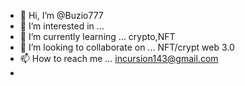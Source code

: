 - 👋 Hi, I’m @Buzio777
- 👀 I’m interested in ...
- 🌱 I’m currently learning ... crypto,NFT
- 💞️ I’m looking to collaborate on ... NFT/crypt web 3.0 
- 📫 How to reach me ... incursion143@gmail.com
-

<!---
Buzio777/Buzio777 is a ✨ special ✨ repository because its `README.md` (this file) appears on your GitHub profile.
You can click the Preview link to take a look at your changes.
--->
